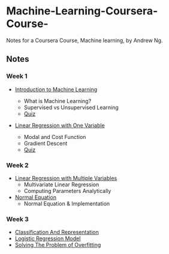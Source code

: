 # Machine-Learning-Coursera-Course-
Notes for a Coursera Course, Machine learning, by Andrew Ng.


## Notes

### Week 1
 - [Introduction to Machine Learning](./Week1/IntroToML.md)
   - What is Machine Learning?
   - Supervised vs Unsupervised Learning
   - [Quiz](./Week1/IntroToML_quiz.md)

 - [Linear Regression with One Variable](./Week1/LinearRegressionWithOneVariable.md)
   - Modal and Cost Function
   - Gradient Descent
   - [Quiz](./Week1/LinearRegressionWithOneVariable_quiz.md)

### Week 2
 - [Linear Regression with Multiple Variables](./Week2/LinearRegressionWithMultipleVariables.md)
   - Multivariate Linear Regression
   - Computing Parameters Analytically
 - [Normal Equation](./Week2/NormalEquation.md)
   - Normal Equation & Implementation

### Week 3
 - [Classification And Representation](./Week3/ClassificationAndRepresentation.md)
 - [Logistic Regression Model](./Week3/LogisticRegressionModel.md)
 - [Solving The Problem of Overfitting](./Week3/SolvingTheProblemOfOverfitting.md)

